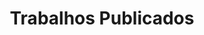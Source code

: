 ---
layout: works
title: Trabalhos Publicados
permalink: /trabalhos
section: blog
intro_paragraph: >
    Trabalhos publicados pela equipe do Laboratório de Ciências Atmosféricas
---